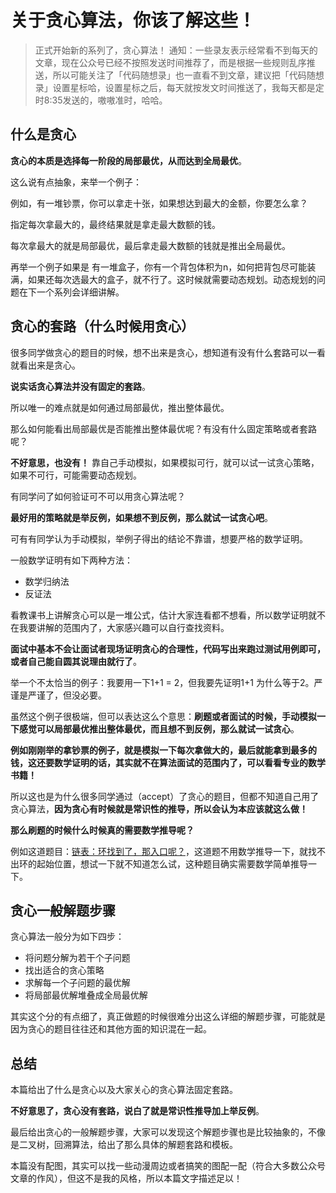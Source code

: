 
# 关于贪心算法，你该了解这些！

> 正式开始新的系列了，贪心算法！
通知：一些录友表示经常看不到每天的文章，现在公众号已经不按照发送时间推荐了，而是根据一些规则乱序推送，所以可能关注了「代码随想录」也一直看不到文章，建议把「代码随想录」设置星标哈，设置星标之后，每天就按发文时间推送了，我每天都是定时8:35发送的，嗷嗷准时，哈哈。

## 什么是贪心

**贪心的本质是选择每一阶段的局部最优，从而达到全局最优**。

这么说有点抽象，来举一个例子：

例如，有一堆钞票，你可以拿走十张，如果想达到最大的金额，你要怎么拿？

指定每次拿最大的，最终结果就是拿走最大数额的钱。

每次拿最大的就是局部最优，最后拿走最大数额的钱就是推出全局最优。

再举一个例子如果是 有一堆盒子，你有一个背包体积为n，如何把背包尽可能装满，如果还每次选最大的盒子，就不行了。这时候就需要动态规划。动态规划的问题在下一个系列会详细讲解。

## 贪心的套路（什么时候用贪心）

很多同学做贪心的题目的时候，想不出来是贪心，想知道有没有什么套路可以一看就看出来是贪心。

**说实话贪心算法并没有固定的套路**。

所以唯一的难点就是如何通过局部最优，推出整体最优。

那么如何能看出局部最优是否能推出整体最优呢？有没有什么固定策略或者套路呢？

**不好意思，也没有！** 靠自己手动模拟，如果模拟可行，就可以试一试贪心策略，如果不可行，可能需要动态规划。

有同学问了如何验证可不可以用贪心算法呢？

**最好用的策略就是举反例，如果想不到反例，那么就试一试贪心吧**。

可有有同学认为手动模拟，举例子得出的结论不靠谱，想要严格的数学证明。

一般数学证明有如下两种方法：

* 数学归纳法
* 反证法

看教课书上讲解贪心可以是一堆公式，估计大家连看都不想看，所以数学证明就不在我要讲解的范围内了，大家感兴趣可以自行查找资料。

**面试中基本不会让面试者现场证明贪心的合理性，代码写出来跑过测试用例即可，或者自己能自圆其说理由就行了**。

举一个不太恰当的例子：我要用一下1+1 = 2，但我要先证明1+1 为什么等于2。严谨是严谨了，但没必要。

虽然这个例子很极端，但可以表达这么个意思：**刷题或者面试的时候，手动模拟一下感觉可以局部最优推出整体最优，而且想不到反例，那么就试一试贪心**。

**例如刚刚举的拿钞票的例子，就是模拟一下每次拿做大的，最后就能拿到最多的钱，这还要数学证明的话，其实就不在算法面试的范围内了，可以看看专业的数学书籍！**

所以这也是为什么很多同学通过（accept）了贪心的题目，但都不知道自己用了贪心算法，**因为贪心有时候就是常识性的推导，所以会认为本应该就这么做！**

**那么刷题的时候什么时候真的需要数学推导呢？**

例如这道题目：[链表：环找到了，那入口呢？](https://mp.weixin.qq.com/s/_QVP3IkRZWx9zIpQRgajzA)，这道题不用数学推导一下，就找不出环的起始位置，想试一下就不知道怎么试，这种题目确实需要数学简单推导一下。

## 贪心一般解题步骤

贪心算法一般分为如下四步：

* 将问题分解为若干个子问题
* 找出适合的贪心策略
* 求解每一个子问题的最优解
* 将局部最优解堆叠成全局最优解

其实这个分的有点细了，真正做题的时候很难分出这么详细的解题步骤，可能就是因为贪心的题目往往还和其他方面的知识混在一起。

## 总结

本篇给出了什么是贪心以及大家关心的贪心算法固定套路。

**不好意思了，贪心没有套路，说白了就是常识性推导加上举反例**。

最后给出贪心的一般解题步骤，大家可以发现这个解题步骤也是比较抽象的，不像是二叉树，回溯算法，给出了那么具体的解题套路和模板。

本篇没有配图，其实可以找一些动漫周边或者搞笑的图配一配（符合大多数公众号文章的作风），但这不是我的风格，所以本篇文字描述足以！



